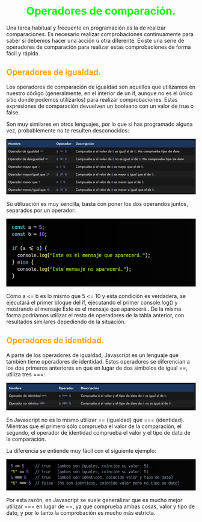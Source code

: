 # <span style="color:lime"><center>Operadores de comparación.</center></span>

Una tarea habitual y frecuente en programación es la de realizar comparaciones. Es necesario realizar comprobaciones continuamente para saber si debemos hacer una acción u otra diferente. Existe una serie de operadores de comparación para realizar estas comprobaciones de forma fácil y rápida.

## <span style="color:orange">Operadores de igualdad.</span>
Los operadores de comparación de igualdad son aquellos que utilizamos en nuestro código (generalmente, en el interior de un if, aunque no es el único sitio donde podemos utilizarlos) para realizar comprobaciones. Estas expresiones de comparación devuelven un booleano con un valor de true o false.

Son muy similares en otros lenguajes, por lo que si has programado alguna vez, probablemente no te resulten desconocidos:

![alt text](./imagenes-comparacion/image.png)

Su utilización es muy sencilla, basta con poner los dos operandos juntos, separados por un operador:

![alt text](./imagenes-comparacion/image-1.png)

Cómo a <= b es lo mismo que 5 <= 10 y esta condición es verdadera, se ejecutará el primer bloque del if, ejecutando el primer console.log() y mostrando el mensaje Este es el mensaje que aparecerá.. De la misma forma podríamos utilizar el resto de operadores de la tabla anterior, con resultados similares depediendo de la situación.

## <span style="color:orange">Operadores de identidad.</span>
A parte de los operadores de igualdad, Javascript es un lenguaje que también tiene operadores de identidad. Estos operadores se diferencian a los dos primeros anteriores en que en lugar de dos símbolos de igual ==, utiliza tres ===:

![alt text](./imagenes-comparacion/image-2.png)

En Javascript no es lo mismo utilizar == (igualdad) que === (identidad). Mientras que el primero sólo comprueba el valor de la comparación, el segundo, el operador de identidad comprueba el valor y el tipo de dato de la comparación.

La diferencia se entiende muy fácil con el siguiente ejemplo:

![alt text](./imagenes-comparacion/image-3.png)

Por esta razón, en Javascript se suele generalizar que es mucho mejor utilizar === en lugar de ==, ya que comprueba ambas cosas, valor y tipo de dato, y por lo tanto la comprobación es mucho más estricta.

